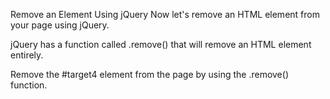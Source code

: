 Remove an Element Using jQuery
Now let's remove an HTML element from your page using jQuery.

jQuery has a function called .remove() that will remove an HTML element entirely.

Remove the #target4 element from the page by using the .remove() function.

